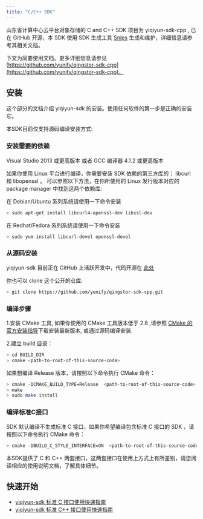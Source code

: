 ```yaml
---
title: "C/C++ SDK"
---
```



山东省计算中心云平台对象存储的 C and C++ SDK 项目为 yiqiyun-sdk-cpp , 已在 GitHub 开源，本 SDK 使用 SDK 生成工具 [Snips](https://github.com/yunify/snips) 生成和维护，详细信息请参考其相关文档。

下文为简要使用文档。更多详细信息请参见 [https://github.com/yunify/qingstor-sdk-cpp](https://github.com/yunify/qingstor-sdk-cpp)。

## 安装

这个部分的文档介绍 yiqiyun-sdk 的安装。使用任何软件的第一步是正确的安装它。

本SDK目前仅支持源码编译安装方式:

### 安装需要的依赖

Visual Studio 2013 或更高版本
或者 GCC 编译器 4.1.2 或更高版本

如果你使用 Linux 平台进行编译，你需要安装 SDK 依赖的第三方库的： libcurl 和 libopenssl 。
可以参照以下方法，在你所使用的 Linux 发行版本对应的 package manager 中找到这两个依赖库:

在 Debian/Ubuntu 系列系统请使用一下命令安装

```bash
> sudo apt-get install libcurl4-openssl-dev libssl-dev
```

在 Redhat/Fedora 系列系统请使用一下命令安装

```bash
> sudo yum install libcurl-devel openssl-devel
```

### 从源码安装

yiqiyun-sdk 目前正在 GitHub 上活跃开发中，代码开源在
[此处](https://github.com/yunify/qingstor-sdk-cpp)

你也可以 clone 这个公开的仓库:

```bash
> git clone https://github.com/yunify/qingstor-sdk-cpp.git
```

### 编译步骤

1.安装 CMake 工具, 如果你使用的 CMake 工具版本低于 2.8 ,请参照 [CMake 的官方安装指导](https://cmake.org/install/)下载安装最新版本, 或通过源码编译安装.

2.建立 build 目录：

```bash
> cd BUILD_DIR
> cmake <path-to-root-of-this-source-code>
```

如果想编译 Release 版本，请按照以下命令执行 CMake 命令：

```bash
> cmake -DCMAKE_BUILD_TYPE=Release  <path-to-root-of-this-source-code>
> make
> sudo make install
```

### 编译标准C接口

SDK 默认编译不生成标准 C 接口，如果你希望编译包含标准 C 接口的 SDK ，请按照以下命令执行 CMake 命令：

```bash
> cmake -DBUILD_C_STYLE_INTERFACE=ON  <path-to-root-of-this-source-code>
```

本SDK提供了 C 和 C++ 两套接口，这两套接口在使用上方式上有所差别，请您阅读相应的使用说明文档，了解具体细节。

## 快速开始
- [yiqiyun-sdk 标准 C 接口使用快速指南](c/)
- [yiqiyun-sdk 标准 C++ 接口使用快速指南](cpp/)
